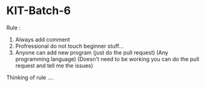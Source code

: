 # KIT-Batch-6
Rule : 
1. Always add comment  
2. Profressional do not touch beginner stuff...
3. Anyone can add new program (just do the pull request) (Any programming language)
(Doesn't need to be working you can do the pull request and tell me the issues)

Thinking of rule ....
